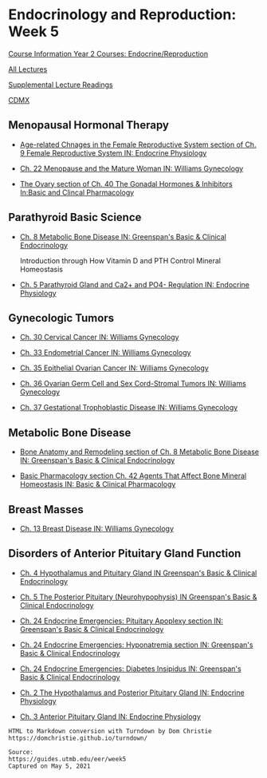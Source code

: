 # Endocrinology and Reproduction: Week 5

[Course Information Year 2 Courses: Endocrine/Reproduction](/usmle/eer/course-information.html)

[All Lectures](/usmle/eer/all-lectures.html)

[Supplemental Lecture Readings](/usmle/eer/readings.html)

[CDMX](/usmle/eer/cdmx.html)

## Menopausal Hormonal Therapy

*   [Age-related Chnages in the Female Reproductive System section of Ch. 9 Female Reproductive System IN: Endocrine Physiology](http://libux.utmb.edu/login?url=https://accessmedicine.mhmedical.com/content.aspx?bookid=2343&sectionid=183488853#1160650182)
    
*   [Ch. 22 Menopause and the Mature Woman IN: Williams Gynecology](http://libux.utmb.edu/login?url=https://accessmedicine.mhmedical.com/content.aspx?bookid=2658&sectionid=241010835)
    
*   [The Ovary section of Ch. 40 The Gonadal Hormones & Inhibitors In:Basic and Clincal Pharmacology](http://libux.utmb.edu/login?url=https://accessmedicine.mhmedical.com/content.aspx?bookid=2988&sectionid=250600884#1176467923)
    

## Parathyroid Basic Science

*   [Ch. 8 Metabolic Bone Disease IN: Greenspan's Basic & Clinical Endocrinology](http://libux.utmb.edu/login?url=https://accessmedicine.mhmedical.com/content.aspx?bookid=2178&sectionid=166248750)
    
    Introduction through How Vitamin D and PTH Control Mineral Homeostasis
    
*   [Ch. 5 Parathyroid Gland and Ca2+ and PO4- Regulation IN: Endocrine Physiology](http://libux.utmb.edu/login?url=https://accessmedicine.mhmedical.com/content.aspx?bookid=2343&sectionid=183488379)
    

## Gynecologic Tumors

*   [Ch. 30 Cervical Cancer IN: Williams Gynecology](http://libux.utmb.edu/login?url=https://accessmedicine.mhmedical.com/content.aspx?bookid=2658&sectionid=241012569)
    
*   [Ch. 33 Endometrial Cancer IN: Williams Gynecology](http://libux.utmb.edu/login?url=https://accessmedicine.mhmedical.com/content.aspx?bookid=2658&sectionid=241073913)
    
*   [Ch. 35 Epithelial Ovarian Cancer IN: Williams Gynecology](http://libux.utmb.edu/login?url=https://accessmedicine.mhmedical.com/content.aspx?bookid=2658&sectionid=241074196)
    
*   [Ch. 36 Ovarian Germ Cell and Sex Cord-Stromal Tumors IN: Williams Gynecology](http://libux.utmb.edu/login?url=https://accessmedicine.mhmedical.com/content.aspx?bookid=2658&sectionid=221114195)
    
*   [Ch. 37 Gestational Trophoblastic Disease IN: Williams Gynecology](http://libux.utmb.edu/login?url=https://accessmedicine.mhmedical.com/content.aspx?bookid=2658&sectionid=222987143)
    

## Metabolic Bone Disease

*   [Bone Anatomy and Remodeling section of Ch. 8 Metabolic Bone Disease IN: Greenspan's Basic & Clinical Endocrinology](http://libux.utmb.edu/login?url=https://accessmedicine.mhmedical.com/content.aspx?bookid=2178&sectionid=166248750#1144815174)
    
*   [Basic Pharmacology section Ch. 42 Agents That Affect Bone Mineral Homeostasis IN: Basic & Clinical Pharmacology](http://libux.utmb.edu/login?url=https://accessmedicine.mhmedical.com/content.aspx?bookid=2988&sectionid=250601489#1176468528)
    

## Breast Masses

*   [Ch. 13 Breast Disease IN: Williams Gynecology](http://libux.utmb.edu/login?url=https://accessmedicine.mhmedical.com/content.aspx?bookid=2658&sectionid=218608871)
    

## Disorders of Anterior Pituitary Gland Function

*   [Ch. 4 Hypothalamus and Pituitary Gland IN Greenspan's Basic & Clinical Endocrinology](http://libux.utmb.edu/login?url=https://accessmedicine.mhmedical.com/content.aspx?bookid=2178&sectionid=166247162)
    
*   [Ch. 5 The Posterior Pituitary (Neurohypophysis) IN Greenspan's Basic & Clinical Endocrinology](http://libux.utmb.edu/login?url=https://accessmedicine.mhmedical.com/content.aspx?bookid=2178&sectionid=166247767)
    
*   [Ch. 24 Endocrine Emergencies: Pituitary Apoplexy section IN: Greenspan's Basic & Clinical Endocrinology](http://libux.utmb.edu/login?url=https://accessmedicine.mhmedical.com/content.aspx?bookid=2178&sectionid=166253703#1144820130)
    
*   [Ch. 24 Endocrine Emergencies: Hyponatremia section IN: Greenspan's Basic & Clinical Endocrinology](http://libux.utmb.edu/login?url=https://accessmedicine.mhmedical.com/content.aspx?bookid=2178&sectionid=166253703#1144820130)
    
*   [Ch. 24 Endocrine Emergencies: Diabetes Insipidus IN: Greenspan's Basic & Clinical Endocrinology](http://libux.utmb.edu/login?url=https://accessmedicine.mhmedical.com/content.aspx?bookid=2178&sectionid=166253703#1144820136)
    
*   [Ch. 2 The Hypothalamus and Posterior Pituitary Gland IN: Endocrine Physiology](http://libux.utmb.edu/login?url=https://accessmedicine.mhmedical.com/content.aspx?bookid=2343&sectionid=183488081)
    
*   [Ch. 3 Anterior Pituitary Gland IN: Endocrine Physiology](http://libux.utmb.edu/login?url=https://accessmedicine.mhmedical.com/content.aspx?bookid=2343&sectionid=183488163)

```
HTML to Markdown conversion with Turndown by Dom Christie
https://domchristie.github.io/turndown/

Source:
https://guides.utmb.edu/eer/week5
Captured on May 5, 2021
```
